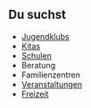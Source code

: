 ## Du suchst

- [Jugendklubs](Jugendclubs/Jugendklubs.md)
- [Kitas](Kitas/Kitas.md)
- [Schulen](Schulen/Schulen.md)
- Beratung
- Familienzentren
- [Veranstaltungen](calendar/calendar.html)
- [Freizeit](Freizeit/Freizeit.md)
